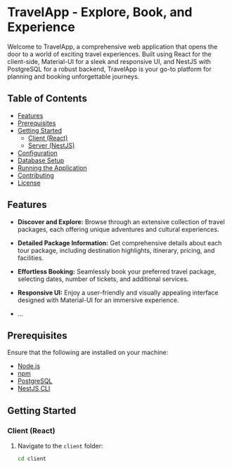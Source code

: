 # TravelApp - Explore, Book, and Experience

Welcome to TravelApp, a comprehensive web application that opens the door to a world of exciting travel experiences. Built using React for the client-side, Material-UI for a sleek and responsive UI, and NestJS with PostgreSQL for a robust backend, TravelApp is your go-to platform for planning and booking unforgettable journeys.

## Table of Contents

- [Features](#features)
- [Prerequisites](#prerequisites)
- [Getting Started](#getting-started)
  - [Client (React)](#client-react)
  - [Server (NestJS)](#server-nestjs)
- [Configuration](#configuration)
- [Database Setup](#database-setup)
- [Running the Application](#running-the-application)
- [Contributing](#contributing)
- [License](#license)

## Features

- **Discover and Explore:** Browse through an extensive collection of travel packages, each offering unique adventures and cultural experiences.

- **Detailed Package Information:** Get comprehensive details about each tour package, including destination highlights, itinerary, pricing, and facilities.

- **Effortless Booking:** Seamlessly book your preferred travel package, selecting dates, number of tickets, and additional services.

- **Responsive UI:** Enjoy a user-friendly and visually appealing interface designed with Material-UI for an immersive experience.

- ...

## Prerequisites

Ensure that the following are installed on your machine:

- [Node.js](https://nodejs.org/)
- [npm](https://www.npmjs.com/)
- [PostgreSQL](https://www.postgresql.org/)
- [NestJS CLI](https://docs.nestjs.com/cli/overview)

## Getting Started

### Client (React)

1. Navigate to the `client` folder:

   ```bash
   cd client
